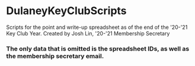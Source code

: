 # DulaneyKeyClubScripts

Scripts for the point and write-up spreadsheet as of the end of the '20-'21 Key Club Year.
Created by Josh Lin, '20-'21 Membership Secretary
### The only data that is omitted is the spreadsheet IDs, as well as the membership secretary email.
